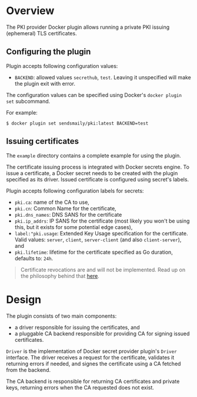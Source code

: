 # Overview

The PKI provider Docker plugin allows running a private PKI issuing (ephemeral) TLS certificates.

## Configuring the plugin

Plugin accepts following configuration values:
- `BACKEND`: allowed values `secrethub`, `test`. Leaving it unspecified will make the plugin exit with error.

The configuration values can be specified using Docker's `docker plugin set` subcommand.

For example:
```
$ docker plugin set sendsmaily/pki:latest BACKEND=test
```

## Issuing certificates

The `example` directory contains a complete example for using the plugin.

The certificate issuing process is integrated with Docker secrets engine. To issue a certificate, a Docker secret
needs to be created with the plugin specified as its driver. Issued certificate is configured using secret's labels.

Plugin accepts following configuration labels for secrets:
- `pki.ca`: name of the CA to use,
- `pki.cn`: Common Name for the certificate,
- `pki.dns_names`: DNS SANS for the certificate
- `pki.ip_addrs`: IP SANS for the certificate (most likely you won't be using this, but it exists for some potential edge cases),
- `label:"pki.usage`: Extended Key Usage specification for the certificate. Valid values: `server`, `client`, `server-client` (and also `client-server`), and
- `pki.lifetime`: lifetime for the certificate specified as Go duration, defaults to: `24h`.

> Certificate revocations are and will not be implemented. Read up on the philosophy behind that [here](https://www.vaultproject.io/docs/secrets/pki/index.html#keep-certificate-lifetimes-short-for-crl-39-s-sake).

# Design

The plugin consists of two main components:
- a driver responsible for issuing the certificates, and
- a pluggable CA backend responsible for providing CA for signing issued certificates.

`Driver` is the implementation of Docker secret provider plugin's `Driver` interface. The driver receives a request for
the certificate, validates it returning errors if needed, and signes the certificate using a CA fetched from the backend.

The CA backend is responsible for returning CA certificates and private keys, returning errors when the CA requested does
not exist.
